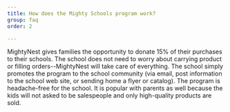 ```yaml
---
title: How does the Mighty Schools program work?
group: faq
order: 2

---
```


MightyNest gives families the opportunity to donate 15% of their purchases to their schools. The school does not need to worry about carrying product or filling orders--MightyNest will take care of everything. The school simply promotes the program to the school community (via email, post information to the school web site, or sending home a flyer or catalog). The program is headache-free for the school. It is popular with parents as well because the kids will not asked to be salespeople and only high-quality products are sold.